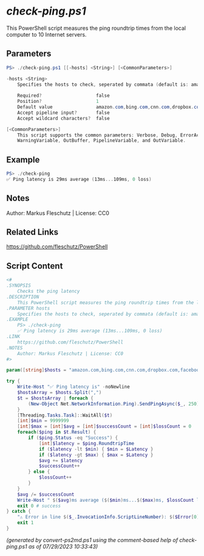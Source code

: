 *check-ping.ps1*
================

This PowerShell script measures the ping roundtrip times from the local computer to 10 Internet servers.

Parameters
----------
```powershell
PS> ./check-ping.ps1 [[-hosts] <String>] [<CommonParameters>]

-hosts <String>
    Specifies the hosts to check, seperated by commata (default is: amazon.com,bing.com,cnn.com,dropbox.com,facebook.com,github.com,google.com,live.com,twitter.com,youtube.com)
    
    Required?                    false
    Position?                    1
    Default value                amazon.com,bing.com,cnn.com,dropbox.com,facebook.com,github.com,google.com,live.com,twitter.com,youtube.com
    Accept pipeline input?       false
    Accept wildcard characters?  false

[<CommonParameters>]
    This script supports the common parameters: Verbose, Debug, ErrorAction, ErrorVariable, WarningAction, 
    WarningVariable, OutBuffer, PipelineVariable, and OutVariable.
```

Example
-------
```powershell
PS> ./check-ping
✅ Ping latency is 29ms average (13ms...109ms, 0 loss)

```

Notes
-----
Author: Markus Fleschutz | License: CC0

Related Links
-------------
https://github.com/fleschutz/PowerShell

Script Content
--------------
```powershell
<#
.SYNOPSIS
	Checks the ping latency 
.DESCRIPTION
	This PowerShell script measures the ping roundtrip times from the local computer to 10 Internet servers.
.PARAMETER hosts
	Specifies the hosts to check, seperated by commata (default is: amazon.com,bing.com,cnn.com,dropbox.com,facebook.com,github.com,google.com,live.com,twitter.com,youtube.com)
.EXAMPLE
	PS> ./check-ping
	✅ Ping latency is 29ms average (13ms...109ms, 0 loss)
.LINK
	https://github.com/fleschutz/PowerShell
.NOTES
	Author: Markus Fleschutz | License: CC0
#>

param([string]$hosts = "amazon.com,bing.com,cnn.com,dropbox.com,facebook.com,github.com,google.com,live.com,twitter.com,youtube.com")

try {
	Write-Host "✅ Ping latency is" -noNewline
	$hostsArray = $hosts.Split(",")
	$t = $hostsArray | foreach {
		(New-Object Net.NetworkInformation.Ping).SendPingAsync($_, 250)
	}
	[Threading.Tasks.Task]::WaitAll($t)
	[int]$min = 9999999
	[int]$max = [int]$avg = [int]$successCount = [int]$lossCount = 0
	foreach($ping in $t.Result) {
		if ($ping.Status -eq "Success") {
			[int]$latency = $ping.RoundtripTime
			if ($latency -lt $min) { $min = $Latency }
			if ($latency -gt $max) { $max = $Latency }
			$avg += $latency
			$successCount++
		} else {
			$lossCount++
		}
	}
	$avg /= $successCount
	Write-Host " $($avg)ms average ($($min)ms...$($max)ms, $lossCount loss)"
	exit 0 # success
} catch {
	"⚠️ Error in line $($_.InvocationInfo.ScriptLineNumber): $($Error[0])"
	exit 1
}
```

*(generated by convert-ps2md.ps1 using the comment-based help of check-ping.ps1 as of 07/29/2023 10:33:43)*
